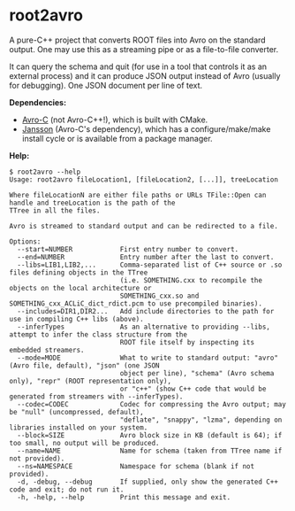 # root2avro

A pure-C++ project that converts ROOT files into Avro on the standard output. One may use this as a streaming pipe or as a file-to-file converter.

It can query the schema and quit (for use in a tool that controls it as an external process) and it can produce JSON output instead of Avro (usually for debugging). One JSON document per line of text.

**Dependencies:**

  * [Avro-C](http://www-us.apache.org/dist/avro/stable/c/) (not Avro-C++!), which is built with CMake.
  * [Jansson](http://www.digip.org/jansson/) (Avro-C's dependency), which has a configure/make/make install cycle or is available from a package manager.

**Help:**

```
$ root2avro --help
Usage: root2avro fileLocation1, [fileLocation2, [...]], treeLocation

Where fileLocationN are either file paths or URLs TFile::Open can handle and treeLocation is the path of the
TTree in all the files.

Avro is streamed to standard output and can be redirected to a file.

Options:
  --start=NUMBER            First entry number to convert.
  --end=NUMBER              Entry number after the last to convert.
  --libs=LIB1,LIB2,...      Comma-separated list of C++ source or .so files defining objects in the TTree
                            (i.e. SOMETHING.cxx to recompile the objects on the local architecture or
                            SOMETHING_cxx.so and SOMETHING_cxx_ACLiC_dict_rdict.pcm to use precompiled binaries).
  --includes=DIR1,DIR2...   Add include directories to the path for use in compiling C++ libs (above).
  --inferTypes              As an alternative to providing --libs, attempt to infer the class structure from the
                            ROOT file itself by inspecting its embedded streamers.
  --mode=MODE               What to write to standard output: "avro" (Avro file, default), "json" (one JSON
                            object per line), "schema" (Avro schema only), "repr" (ROOT representation only),
                            or "c++" (show C++ code that would be generated from streamers with --inferTypes).
  --codec=CODEC             Codec for compressing the Avro output; may be "null" (uncompressed, default),
                            "deflate", "snappy", "lzma", depending on libraries installed on your system.
  --block=SIZE              Avro block size in KB (default is 64); if too small, no output will be produced.
  --name=NAME               Name for schema (taken from TTree name if not provided).
  --ns=NAMESPACE            Namespace for schema (blank if not provided).
  -d, -debug, --debug       If supplied, only show the generated C++ code and exit; do not run it.
  -h, -help, --help         Print this message and exit.
```
